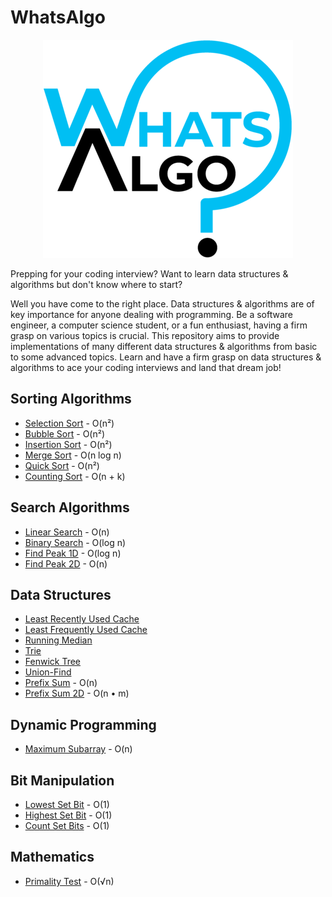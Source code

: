 # WhatsAlgo

<p align="center"><img src="assets/logo.png"></p>

Prepping for your coding interview? Want to learn data structures & algorithms but don't know where to start?

Well you have come to the right place. Data structures & algorithms are of key importance for anyone dealing with programming. Be a software engineer, a computer science student, or a fun enthusiast, having a firm grasp on various topics is crucial. This repository aims to provide implementations of many different data structures & algorithms from basic to some advanced topics. Learn and have a firm grasp on data structures & algorithms to ace your coding interviews and land that dream job!



## Sorting Algorithms

* [Selection Sort](Sorting%20Algorithms/Selection%20Sort/) - O(n²)
* [Bubble Sort](Sorting%20Algorithms/Bubble%20Sort/) - O(n²)
* [Insertion Sort](Sorting%20Algorithms/Insertion%20Sort/) - O(n²)
* [Merge Sort](Sorting%20Algorithms/Merge%20Sort/) - O(n log n)
* [Quick Sort](Sorting%20Algorithms/Quick%20Sort/) - O(n²)
* [Counting Sort](Sorting%20Algorithms/Counting%20Sort/) - O(n + k)



## Search Algorithms

* [Linear Search](Search%20Algorithms/Linear%20Search/) - O(n)
* [Binary Search](Search%20Algorithms/Binary%20Search/) - O(log n)
* [Find Peak 1D](Search%20Algorithms/Find%20Peak%201D/) - O(log n)
* [Find Peak 2D](Search%20Algorithms/Find%20Peak%202D/) - O(n)



## Data Structures

* [Least Recently Used Cache](Data%20Structures/LRU%20Cache/)
* [Least Frequently Used Cache](Data%20Structures/LFU%20Cache/)
* [Running Median](Data%20Structures/Running%20Median/)
* [Trie](Data%20Structures/Trie/)
* [Fenwick Tree](Data%20Structures/Fenwick%20Tree/)
* [Union-Find](Data%20Structures/Union-Find/)
* [Prefix Sum](Data%20Structures/Prefix%20Sum/) - O(n)
* [Prefix Sum 2D](Data%20Structures/Prefix%20Sum%202D/) - O(n • m)



## Dynamic Programming

* [Maximum Subarray](Dynamic%20Programming/Maximum%20Subarray/) - O(n)



## Bit Manipulation

* [Lowest Set Bit](Bit%20Manipulation/Lowest%20Set%20Bit/) - O(1)
* [Highest Set Bit](Bit%20Manipulation/Highest%20Set%20Bit/) - O(1)
* [Count Set Bits](Bit%20Manipulation/Count%20Set%20Bits/) - O(1)



## Mathematics

* [Primality Test](Mathematics/Primality%20Test/) - O(√n)